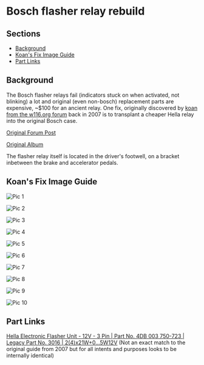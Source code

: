 # Bosch flasher relay rebuild

## Sections
- [Background](#background)
- [Koan's Fix Image Guide](#koans-fix-image-guide)
- [Part Links](#part-links)

## Background

The Bosch flasher relays fail (indicators stuck on when activated, not blinking) a lot and original (even non-bosch) replacement parts are expensive, ~$100 for an ancient relay. One fix, originally discovered by [koan from the w116.org forum](https://forum.w116.org/index.php?action=profile;u=255) back in 2007 is to transplant a cheaper Hella relay into the original Bosch case.

[Original Forum Post](https://forum.w116.org/mechanicals/bosch-flasher-fix/)

[Original Album](https://w116org.github.io/gallery/garage/albums/#210)

The flasher relay itself is located in the driver's footwell, on a bracket inbetween the brake and accelerator pedals.

## Koan's Fix Image Guide

![Pic 1](https://cdn.w116.org/garage/koan/Bosch%20Flasher%20Fix/Picture_01.JPG)

![Pic 2](https://cdn.w116.org/garage/koan/Bosch%20Flasher%20Fix/Picture_02.JPG)

![Pic 3](https://cdn.w116.org/garage/koan/Bosch%20Flasher%20Fix/Picture_03.JPG)

![Pic 4](https://cdn.w116.org/garage/koan/Bosch%20Flasher%20Fix/Picture_04.JPG)

![Pic 5](https://cdn.w116.org/garage/koan/Bosch%20Flasher%20Fix/Picture_05.JPG)

![Pic 6](https://cdn.w116.org/garage/koan/Bosch%20Flasher%20Fix/Picture_06.JPG)

![Pic 7](https://cdn.w116.org/garage/koan/Bosch%20Flasher%20Fix/Picture_07.JPG)

![Pic 8](https://cdn.w116.org/garage/koan/Bosch%20Flasher%20Fix/Picture_08.JPG)

![Pic 9](https://cdn.w116.org/garage/koan/Bosch%20Flasher%20Fix/Picture_09.JPG)

![Pic 10](https://cdn.w116.org/garage/koan/Bosch%20Flasher%20Fix/Picture_10.JPG)

## Part Links

[Hella Electronic Flasher Unit - 12V - 3 Pin | Part No. 4DB 003 750-723 | Legacy Part No. 3016 | 2(4)x21W+0...5W12V](https://www.hella.co.nz/en/products/relays-flashers/flasher-units-electronic/electronic-flasher-unit-12v-3-pin.html) (Not an exact match to the original guide from 2007 but for all intents and purposes looks to be internally identical)